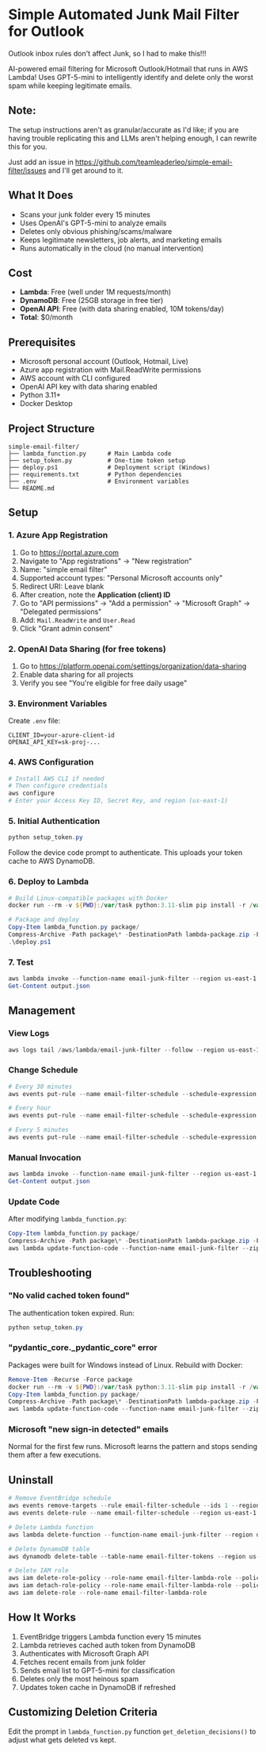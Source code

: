 # Simple Automated Junk Mail Filter for Outlook

Outlook inbox rules don't affect Junk, so I had to make this!!!

AI-powered email filtering for Microsoft Outlook/Hotmail that runs in AWS Lambda! Uses GPT-5-mini to intelligently identify and delete only the worst spam while keeping legitimate emails.

## Note:

The setup instructions aren't as granular/accurate as I'd like; if you are having trouble replicating this and LLMs aren't helping enough, I can rewrite this for you. 

Just add an issue in https://github.com/teamleaderleo/simple-email-filter/issues and I'll get around to it.

## What It Does

- Scans your junk folder every 15 minutes
- Uses OpenAI's GPT-5-mini to analyze emails
- Deletes only obvious phishing/scams/malware
- Keeps legitimate newsletters, job alerts, and marketing emails
- Runs automatically in the cloud (no manual intervention)

## Cost

- **Lambda**: Free (well under 1M requests/month)
- **DynamoDB**: Free (25GB storage in free tier)
- **OpenAI API**: Free (with data sharing enabled, 10M tokens/day)
- **Total**: $0/month

## Prerequisites

- Microsoft personal account (Outlook, Hotmail, Live)
- Azure app registration with Mail.ReadWrite permissions
- AWS account with CLI configured
- OpenAI API key with data sharing enabled
- Python 3.11+
- Docker Desktop

## Project Structure

```
simple-email-filter/
├── lambda_function.py      # Main Lambda code
├── setup_token.py          # One-time token setup
├── deploy.ps1              # Deployment script (Windows)
├── requirements.txt        # Python dependencies
├── .env                    # Environment variables
└── README.md
```

## Setup

### 1. Azure App Registration

1. Go to https://portal.azure.com
2. Navigate to "App registrations" → "New registration"
3. Name: "simple email filter"
4. Supported account types: "Personal Microsoft accounts only"
5. Redirect URI: Leave blank
6. After creation, note the **Application (client) ID**
7. Go to "API permissions" → "Add a permission" → "Microsoft Graph" → "Delegated permissions"
8. Add: `Mail.ReadWrite` and `User.Read`
9. Click "Grant admin consent"

### 2. OpenAI Data Sharing (for free tokens)

1. Go to https://platform.openai.com/settings/organization/data-sharing
2. Enable data sharing for all projects
3. Verify you see "You're eligible for free daily usage"

### 3. Environment Variables

Create `.env` file:

```env
CLIENT_ID=your-azure-client-id
OPENAI_API_KEY=sk-proj-...
```

### 4. AWS Configuration

```powershell
# Install AWS CLI if needed
# Then configure credentials
aws configure
# Enter your Access Key ID, Secret Key, and region (us-east-1)
```

### 5. Initial Authentication

```powershell
python setup_token.py
```

Follow the device code prompt to authenticate. This uploads your token cache to AWS DynamoDB.

### 6. Deploy to Lambda

```powershell
# Build Linux-compatible packages with Docker
docker run --rm -v ${PWD}:/var/task python:3.11-slim pip install -r /var/task/requirements.txt -t /var/task/package/

# Package and deploy
Copy-Item lambda_function.py package/
Compress-Archive -Path package\* -DestinationPath lambda-package.zip -Force
.\deploy.ps1
```

### 7. Test

```powershell
aws lambda invoke --function-name email-junk-filter --region us-east-1 output.json
Get-Content output.json
```

## Management

### View Logs

```powershell
aws logs tail /aws/lambda/email-junk-filter --follow --region us-east-1
```

### Change Schedule

```powershell
# Every 30 minutes
aws events put-rule --name email-filter-schedule --schedule-expression "rate(30 minutes)" --region us-east-1

# Every hour
aws events put-rule --name email-filter-schedule --schedule-expression "rate(1 hour)" --region us-east-1

# Every 5 minutes
aws events put-rule --name email-filter-schedule --schedule-expression "rate(5 minutes)" --region us-east-1
```

### Manual Invocation

```powershell
aws lambda invoke --function-name email-junk-filter --region us-east-1 output.json
Get-Content output.json
```

### Update Code

After modifying `lambda_function.py`:

```powershell
Copy-Item lambda_function.py package/
Compress-Archive -Path package\* -DestinationPath lambda-package.zip -Force
aws lambda update-function-code --function-name email-junk-filter --zip-file fileb://lambda-package.zip --region us-east-1
```

## Troubleshooting

### "No valid cached token found"

The authentication token expired. Run:

```powershell
python setup_token.py
```

### "pydantic_core._pydantic_core" error

Packages were built for Windows instead of Linux. Rebuild with Docker:

```powershell
Remove-Item -Recurse -Force package
docker run --rm -v ${PWD}:/var/task python:3.11-slim pip install -r /var/task/requirements.txt -t /var/task/package/
Copy-Item lambda_function.py package/
Compress-Archive -Path package\* -DestinationPath lambda-package.zip -Force
aws lambda update-function-code --function-name email-junk-filter --zip-file fileb://lambda-package.zip --region us-east-1
```

### Microsoft "new sign-in detected" emails

Normal for the first few runs. Microsoft learns the pattern and stops sending them after a few executions.

## Uninstall

```powershell
# Remove EventBridge schedule
aws events remove-targets --rule email-filter-schedule --ids 1 --region us-east-1
aws events delete-rule --name email-filter-schedule --region us-east-1

# Delete Lambda function
aws lambda delete-function --function-name email-junk-filter --region us-east-1

# Delete DynamoDB table
aws dynamodb delete-table --table-name email-filter-tokens --region us-east-1

# Delete IAM role
aws iam delete-role-policy --role-name email-filter-lambda-role --policy-name DynamoDBAccess
aws iam detach-role-policy --role-name email-filter-lambda-role --policy-arn arn:aws:iam::aws:policy/service-role/AWSLambdaBasicExecutionRole
aws iam delete-role --role-name email-filter-lambda-role
```

## How It Works

1. EventBridge triggers Lambda function every 15 minutes
2. Lambda retrieves cached auth token from DynamoDB
3. Authenticates with Microsoft Graph API
4. Fetches recent emails from junk folder
5. Sends email list to GPT-5-mini for classification
6. Deletes only the most heinous spam
7. Updates token cache in DynamoDB if refreshed

## Customizing Deletion Criteria

Edit the prompt in `lambda_function.py` function `get_deletion_decisions()` to adjust what gets deleted vs kept.

